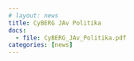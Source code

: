 ```yaml
---
# layout: news
title: CyBERG JAv Politika
docs:
  - file: CyBERG_JAv_Politika.pdf
categories: [news]
---
```

